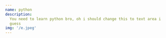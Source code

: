 ```yaml
---
name: python
description:
  You need to learn python bro, oh i should change this to text area i
  guess
img: '/e.jpeg'
---
```

